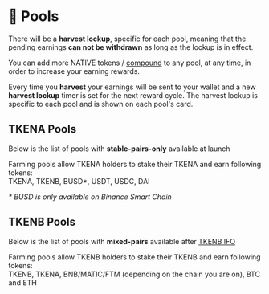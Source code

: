 # 🌾 Pools

There will be a **harvest lockup**, specific for each pool, meaning that the pending earnings **can not be withdrawn** as long as the lockup is in effect.

You can add more NATIVE tokens / [compound](farms-pools-compound.md) to any pool, at any time, in order to increase your earning rewards.

Every time you **harvest** your earnings will be sent to your wallet and a new **harvest lockup** timer is set for the next reward cycle. The harvest lockup is specific to each pool and is shown on each pool's card.

## TKENA Pools

Below is the list of pools with **stable-pairs-only** available at launch

Farming pools allow TKENA holders to stake their TKENA and earn following tokens:  
TKENA, TKENB, BUSD\*, USDT, USDC, DAI

_\* BUSD is only available on Binance Smart Chain_

## TKENB Pools

Below is the list of pools with **mixed-pairs** available after [TKENB IFO](tkenb-ifo.md)

Farming pools allow TKENB holders to stake their TKENB and earn following tokens:  
TKENB, TKENA, BNB/MATIC/FTM \(depending on the chain you are on\), BTC and ETH

